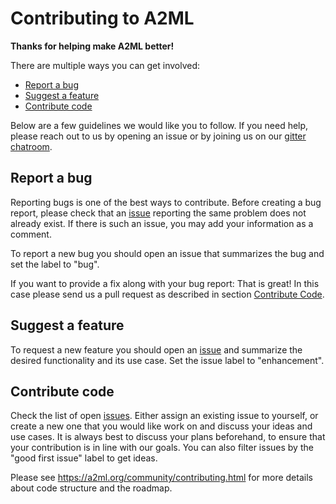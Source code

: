 # Contributing to A2ML

**Thanks for helping make A2ML better!**

There are multiple ways you can get involved:

- [Report a bug](#report-a-bug) 
- [Suggest a feature](#suggest-a-feature) 
- [Contribute code](#contribute-code) 

Below are a few guidelines we would like you to follow.
If you need help, please reach out to us by opening an issue or by joining us on our [gitter chatroom](https://gitter.im/augerai/a2ml).


## Report a bug 

Reporting bugs is one of the best ways to contribute. Before creating a bug report, please check that an [issue](/issues) reporting the same problem does not already exist. If there is such an issue, you may add your information as a comment.

To report a new bug you should open an issue that summarizes the bug and set the label to "bug".

If you want to provide a fix along with your bug report: That is great! In this case please send us a pull request as described in section [Contribute Code](#contribute-code).


## Suggest a feature

To request a new feature you should open an [issue](../../issues/new/choose) and summarize the desired functionality and its use case. Set the issue label to "enhancement".  


## Contribute code

Check the list of open [issues](../../issues). Either assign an existing issue to yourself, or create a new one that you would like work on and discuss your ideas and use cases. 
It is always best to discuss your plans beforehand, to ensure that your contribution is in line with our goals. You can also filter issues by the "good first issue" label to get ideas.

Please see https://a2ml.org/community/contributing.html for more details about code structure and the roadmap.
